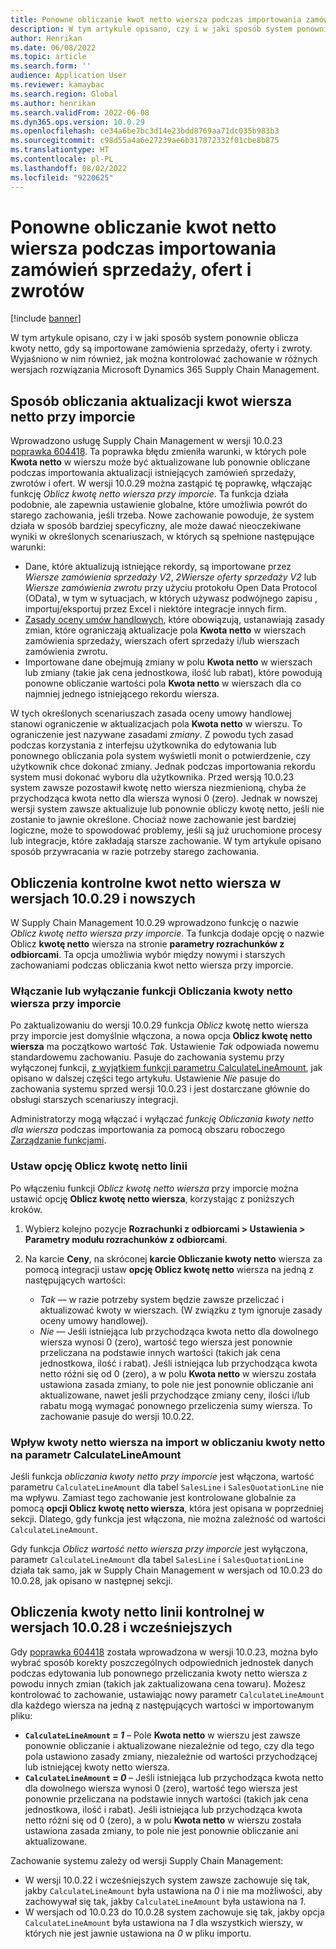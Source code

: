 ```yaml
---
title: Ponowne obliczanie kwot netto wiersza podczas importowania zamówień sprzedaży, ofert i zwrotów
description: W tym artykule opisano, czy i w jaki sposób system ponownie oblicza kwoty netto, gdy są importowane zamówienia sprzedaży, oferty i zwroty. Wyjaśniono w nim również, jak można kontrolować zachowanie w różnych wersjach rozwiązania Microsoft Dynamics 365 Supply Chain Management.
author: Henrikan
ms.date: 06/08/2022
ms.topic: article
ms.search.form: ''
audience: Application User
ms.reviewer: kamaybac
ms.search.region: Global
ms.author: henrikan
ms.search.validFrom: 2022-06-08
ms.dyn365.ops.version: 10.0.29
ms.openlocfilehash: ce34a6be7bc3d14e23bdd8769aa71dc035b983b3
ms.sourcegitcommit: c98d55a4a6e27239ae6b317872332f01cbe8b875
ms.translationtype: HT
ms.contentlocale: pl-PL
ms.lasthandoff: 08/02/2022
ms.locfileid: "9220625"
---
```

# <a name="recalculate-line-net-amounts-when-importing-sales-orders-quotations-and-returns"></a>Ponowne obliczanie kwot netto wiersza podczas importowania zamówień sprzedaży, ofert i zwrotów

[!include [banner](../includes/banner.md)]

W tym artykule opisano, czy i w jaki sposób system ponownie oblicza kwoty netto, gdy są importowane zamówienia sprzedaży, oferty i zwroty. Wyjaśniono w nim również, jak można kontrolować zachowanie w różnych wersjach rozwiązania Microsoft Dynamics 365 Supply Chain Management.

## <a name="how-updates-to-net-line-amounts-are-calculated-on-import"></a>Sposób obliczania aktualizacji kwot wiersza netto przy imporcie

Wprowadzono usługę Supply Chain Management w wersji 10.0.23 [poprawka 604418](https://fix.lcs.dynamics.com/issue/results/?q=604418). Ta poprawka błędu zmieniła warunki, w których pole **Kwota netto** w wierszu może być aktualizowane lub ponownie obliczane podczas importowania aktualizacji istniejących zamówień sprzedaży, zwrotów i ofert. W wersji 10.0.29 można zastąpić tę poprawkę, włączając funkcję *Oblicz kwotę netto wiersza przy imporcie*. Ta funkcja działa podobnie, ale zapewnia ustawienie globalne, które umożliwia powrót do starego zachowania, jeśli trzeba. Nowe zachowanie powoduje, że system działa w sposób bardziej specyficzny, ale może dawać nieoczekiwane wyniki w określonych scenariuszach, w których są spełnione następujące warunki:

- Dane, które aktualizują istniejące rekordy, są importowane przez *Wiersze zamówienia sprzedaży V2*, *2Wiersze oferty sprzedaży V2* lub *Wiersze zamówienia zwrotu* przy użyciu protokołu Open Data Protocol (OData), w tym w sytuacjach, w których używasz podwójnego zapisu , importuj/eksportuj przez Excel i niektóre integracje innych firm.
- [Zasady oceny umów handlowych](/dynamicsax-2012/appuser-itpro/trade-agreement-evaluation-policies-white-paper), które obowiązują, ustanawiają zasady zmian, które ograniczają aktualizacje pola **Kwota netto** w wierszach zamówienia sprzedaży, wierszach ofert sprzedaży i/lub wierszach zamówienia zwrotu.
- Importowane dane obejmują zmiany w polu **Kwota netto** w wierszach lub zmiany (takie jak cena jednostkowa, ilość lub rabat), które powodują ponowne obliczanie wartości pola **Kwota netto** w wierszach dla co najmniej jednego istniejącego rekordu wiersza.

W tych określonych scenariuszach zasada oceny umowy handlowej stanowi ograniczenie w aktualizacjach pola **Kwota netto** w wierszu. To ograniczenie jest nazywane zasadami *zmiany*. Z powodu tych zasad podczas korzystania z interfejsu użytkownika do edytowania lub ponownego obliczania pola system wyświetli monit o potwierdzenie, czy użytkownik chce dokonać zmiany. Jednak podczas importowania rekordu system musi dokonać wyboru dla użytkownika. Przed wersją 10.0.23 system zawsze pozostawił kwotę netto wiersza niezmienioną, chyba że przychodząca kwota netto dla wiersza wynosi 0 (zero). Jednak w nowszej wersji system zawsze aktualizuje lub ponownie obliczy kwotę netto, jeśli nie zostanie to jawnie określone. Chociaż nowe zachowanie jest bardziej logiczne, może to spowodować problemy, jeśli są już uruchomione procesy lub integracje, które zakładają starsze zachowanie. W tym artykule opisano sposób przywracania w razie potrzeby starego zachowania.

## <a name="control-calculations-of-line-net-amounts-in-versions-10029-and-later"></a>Obliczenia kontrolne kwot netto wiersza w wersjach 10.0.29 i nowszych

W Supply Chain Management 10.0.29 wprowadzono funkcję o nazwie *Oblicz kwotę netto wiersza przy imporcie*. Ta funkcja dodaje opcję o nazwie Oblicz **kwotę netto** wiersza na stronie **parametry rozrachunków z odbiorcami**. Ta opcja umożliwia wybór między nowymi i starszych zachowaniami podczas obliczania kwot netto wiersza przy imporcie.

### <a name="turn-the-calculate-line-net-amount-on-import-feature-on-or-off"></a>Włączanie lub wyłączanie funkcji Obliczania kwoty netto wiersza przy imporcie

Po zaktualizowaniu do wersji 10.0.29 funkcja *Oblicz* kwotę netto wiersza przy imporcie jest domyślnie włączona, a nowa opcja **Oblicz kwotę netto wiersza** ma początkowo wartość *Tak*. Ustawienie *Tak* odpowiada nowemu standardowemu zachowaniu. Pasuje do zachowania systemu przy wyłączonej funkcji, [z wyjątkiem funkcji parametru CalculateLineAmount](#CalculateLineAmount), jak opisano w dalszej części tego artykułu. Ustawienie *Nie* pasuje do zachowania systemu sprzed wersji 10.0.23 i jest dostarczane głównie do obsługi starszych scenariuszy integracji.

Administratorzy mogą włączać i wyłączać *funkcję Obliczania kwoty netto dla wiersza* podczas importowania za pomocą obszaru roboczego [Zarządzanie funkcjami](../../fin-ops-core/fin-ops/get-started/feature-management/feature-management-overview.md).

### <a name="set-the-calculate-line-net-amount-option"></a>Ustaw opcję Oblicz kwotę netto linii

Po włączeniu funkcji *Oblicz kwotę netto wiersza* przy imporcie można ustawić opcję **Oblicz kwotę netto wiersza**, korzystając z poniższych kroków.

1. Wybierz kolejno pozycje **Rozrachunki z odbiorcami \> Ustawienia \> Parametry modułu rozrachunków z odbiorcami**.
1. Na karcie **Ceny**, na skróconej **karcie Obliczanie kwoty netto** wiersza za pomocą integracji ustaw **opcję Oblicz kwotę netto** wiersza na jedną z następujących wartości:

    - *Tak* — w razie potrzeby system będzie zawsze przeliczać i aktualizować kwoty w wierszach. (W związku z tym ignoruje zasady oceny umowy handlowej).
    - *Nie* — Jeśli istniejąca lub przychodząca kwota netto dla dowolnego wiersza wynosi 0 (zero), wartość tego wiersza jest ponownie przeliczana na podstawie innych wartości (takich jak cena jednostkowa, ilość i rabat). Jeśli istniejąca lub przychodząca kwota netto różni się od 0 (zero), a w polu **Kwota netto** w wierszu została ustawiona zasada zmiany, to pole nie jest ponownie obliczanie ani aktualizowane, nawet jeśli przychodzące zmiany ceny, ilości i/lub rabatu mogą wymagać ponownego przeliczenia sumy wiersza. To zachowanie pasuje do wersji 10.0.22.

### <a name="how-the-calculate-line-net-amount-on-import-feature-affects-the-calculatelineamount-parameter"></a><a name="CalculateLineAmount"></a>Wpływ kwoty netto wiersza na import w obliczaniu kwoty netto na parametr CalculateLineAmount

Jeśli funkcja *obliczania kwoty netto przy imporcie* jest włączona, wartość parametru `CalculateLineAmount` dla tabel `SalesLine` i `SalesQuotationLine` nie ma wpływu. Zamiast tego zachowanie jest kontrolowane globalnie za pomocą **opcji Oblicz kwotę netto wiersza**, która jest opisana w poprzedniej sekcji. Dlatego, gdy funkcja jest włączona, nie można zależność od wartości `CalculateLineAmount`.

Gdy funkcja *Oblicz wartość netto wiersza przy imporcie* jest wyłączona, parametr `CalculateLineAmount` dla tabel `SalesLine` i `SalesQuotationLine` działa tak samo, jak w Supply Chain Management w wersjach od 10.0.23 do 10.0.28, jak opisano w następnej sekcji.

## <a name="control-line-net-amount-calculations-in-versions-10028-and-earlier"></a>Obliczenia kwoty netto linii kontrolnej w wersjach 10.0.28 i wcześniejszych

Gdy [poprawka 604418](https://fix.lcs.dynamics.com/issue/results/?q=604418) została wprowadzona w wersji 10.0.23, można było wybrać sposób korekty poszczególnych odpowiednich jednostek danych podczas edytowania lub ponownego przeliczania kwoty netto wiersza z powodu innych zmian (takich jak zaktualizowana cena towaru). Możesz kontrolować to zachowanie, ustawiając nowy parametr `CalculateLineAmount` dla każdego wiersza na jedną z następujących wartości w importowanym pliku:

- **`CalculateLineAmount` = *1*** – Pole **Kwota netto** w wierszu jest zawsze ponownie obliczanie i aktualizowane niezależnie od tego, czy dla tego pola ustawiono zasady zmiany, niezależnie od wartości przychodzącej lub istniejącej kwoty netto wiersza.
- **`CalculateLineAmount` = *0*** – Jeśli istniejąca lub przychodząca kwota netto dla dowolnego wiersza wynosi 0 (zero), wartość tego wiersza jest ponownie przeliczana na podstawie innych wartości (takich jak cena jednostkowa, ilość i rabat). Jeśli istniejąca lub przychodząca kwota netto różni się od 0 (zero), a w polu **Kwota netto** w wierszu została ustawiona zasada zmiany, to pole nie jest ponownie obliczanie ani aktualizowane.  

Zachowanie systemu zależy od wersji Supply Chain Management:

- W wersji 10.0.22 i wcześniejszych system zawsze zachowuje się tak, jakby `CalculateLineAmount` była ustawiona na *0* i nie ma możliwości, aby zachowywał się tak, jakby `CalculateLineAmount` była ustawiona na *1*.
- W wersjach od 10.0.23 do 10.0.28 system zachowuje się tak, jakby opcja `CalculateLineAmount` była ustawiona na *1* dla wszystkich wierszy, w których nie jest jawnie ustawiona na *0* w pliku importu.
